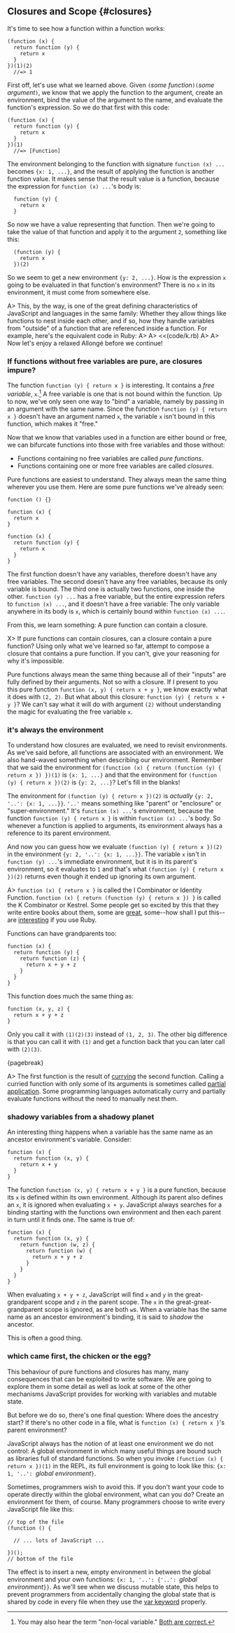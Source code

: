 ## Closures and Scope {#closures}

It's time to see how a function within a function works:

    (function (x) {
      return function (y) {
        return x
      }
    })(1)(2)
      //=> 1

First off, let's use what we learned above. Given `(`*some function*`)(`*some argument*`)`, we know that we apply the function to the argument, create an environment, bind the value of the argument to the name, and evaluate the function's expression. So we do that first with this code:

    (function (x) {
      return function (y) {
        return x
      }
    })(1)
      //=> [Function]
      
The environment belonging to the function with signature `function (x) ...` becomes `{x: 1, ...}`, and the result of applying the function is another function value. It makes sense that the result value is a function, because the expression for `function (x) ...`'s body is:

      function (y) {
        return x
      }

So now we have a value representing that function. Then we're going to take the value of that function and apply it to the argument `2`, something like this:

      (function (y) {
        return x
      })(2)

So we seem to get a new environment `{y: 2, ...}`. How is the expression `x` going to be evaluated in that function's environment? There is no `x` in its environment, it must come from somewhere else.

A> This, by the way, is one of the great defining characteristics of JavaScript and languages in the same family: Whether they allow things like functions to nest inside each other, and if so, how they handle variables from "outside" of a function that are referenced inside a function. For example, here's the equivalent code in Ruby:
A>
A> <<(code/k.rb)
A>
A> Now let's enjoy a relaxed Allongé before we continue!

### If functions without free variables are pure, are closures impure?

The function `function (y) { return x }` is interesting. It contains a *free variable*, `x`.[^nonlocal] A free variable is one that is not bound within the function. Up to now, we've only seen one way to "bind" a variable, namely by passing in an argument with the same name. Since the function `function (y) { return x }` doesn't have an argument named `x`, the variable `x` isn't bound in this function, which makes it "free."

[^nonlocal]: You may also hear the term "non-local variable." [Both are correct.](https://en.wikipedia.org/wiki/Free_variables_and_bound_variables) 

Now that we know that variables used in a function are either bound or free, we can bifurcate functions into those with free variables and those without:

  * Functions containing no free variables are called *pure functions*.
  * Functions containing one or more free variables are called *closures*.
  
Pure functions are easiest to understand. They always mean the same thing wherever you use them. Here are some pure functions we've already seen:

    function () {}
    
    function (x) {
      return x
    }
      
    function (x) {
      return function (y) {
        return x
      }
    }

The first function doesn't have any variables, therefore doesn't have any free variables. The second doesn't have any free variables, because its only variable is bound. The third one is actually two functions, one inside the other. `function (y) ...` has a free variable, but the entire expression refers to `function (x) ...`, and it doesn't have a free variable: The only variable anywhere in its body is `x`, which is certainly bound within `function (x) ...`.

From this, we learn something: A pure function can contain a closure.

X> If pure functions can contain closures, can a closure contain a pure function? Using only what we've learned so far, attempt to compose a closure that contains a pure function. If you can't, give your reasoning for why it's impossible.

Pure functions always mean the same thing because all of their "inputs" are fully defined by their arguments. Not so with a closure. If I present to you this pure function `function (x, y) { return x + y }`, we know exactly what it does with `(2, 2)`. But what about this closure: `function (y) { return x + y }`? We can't say what it will do with argument `(2)` without understanding the magic for evaluating the free variable `x`.

### it's always the environment

To understand how closures are evaluated, we need to revisit environments. As we've said before, all functions are associated with an environment. We also hand-waved something when describing our environment. Remember that we said the environment for `(function (x) { return (function (y) { return x }) })(1)` is `{x: 1, ...}` and that the environment for `(function (y) { return x })(2)` is `{y: 2, ...}`? Let's fill in the blanks!

The environment for `(function (y) { return x })(2)` is *actually* `{y: 2, '..': {x: 1, ...}}`. `'..'` means something like "parent" or "enclosure" or "super-environment." It's `function (x) ...`'s environment, because the function `function (y) { return x }` is within `function (x) ...`'s body. So whenever a function is applied to arguments, its environment always has a reference to its parent environment.

And now you can guess how we evaluate `(function (y) { return x })(2)` in the environment `{y: 2, '..': {x: 1, ...}}`. The variable `x` isn't in `function (y) ...`'s immediate environment, but it is in its parent's environment, so it evaluates to `1` and that's what `(function (y) { return x })(2)` returns even though it ended up ignoring its own argument.

A> `function (x) { return x }` is called the I Combinator or Identity Function. `function (x) { return (function (y) { return x }) }` is called the K Combinator or Kestrel. Some people get so excited by this that they write entire books about them, some are [great][mock], some--how shall I put this--are [interesting][interesting] if you use Ruby.

[mock]: http://www.amzn.com/0192801422?tag=raganwald001-20
[interesting]: https://leanpub.com/combinators "Kestrels, Quirky Birds, and Hopeless Egocentricity"

Functions can have grandparents too:

    function (x) {
      return function (y) {
        return function (z) {
          return x + y + z
        }
      }
    }

This function does much the same thing as:

    function (x, y, z) {
      return x + y + z
    }

Only you call it with `(1)(2)(3)` instead of `(1, 2, 3)`. The other big difference is that you can call it with `(1)` and get a function back that you can later call with `(2)(3)`.

{pagebreak}

A> The first function is the result of [currying] the second function. Calling a curried function with only some of its arguments is sometimes called [partial application]. Some programming languages automatically curry and partially evaluate functions without the need to manually nest them.

[currying]: https://en.wikipedia.org/wiki/Currying
[partial application]: https://en.wikipedia.org/wiki/Partial_application

### shadowy variables from a shadowy planet

An interesting thing happens when a variable has the same name as an ancestor environment's variable. Consider:

    function (x) {
      return function (x, y) {
        return x + y
      }
    }

The function `function (x, y) { return x + y }` is a pure function, because its `x` is defined within its own environment. Although its parent also defines an `x`, it is ignored when evaluating `x + y`. JavaScript always searches for a binding starting with the functions own environment and then each parent in turn until it finds one. The same is true of:

    function (x) {
      return function (x, y) {
        return function (w, z) {
          return function (w) {
            return x + y + z
          }
        }
      }
    }
          
When evaluating `x + y + z`, JavaScript will find `x` and `y` in the great-grandparent scope and `z` in the parent scope. The `x` in the great-great-grandparent scope is ignored, as are both `w`s. When a variable has the same name as an ancestor environment's binding, it is said to *shadow* the ancestor.

This is often a good thing.

### which came first, the chicken or the egg?

This behaviour of pure functions and closures has many, many consequences that can be exploited to write software. We are going to explore them in some detail as well as look at some of the other mechanisms JavaScript provides for working with variables and mutable state.

But before we do so, there's one final question: Where does the ancestry start? If there's no other code in a file, what is `function (x) { return x }`'s parent environment?

JavaScript always has the notion of at least one environment we do not control: A global environment in which many useful things are bound such as libraries full of standard functions. So when you invoke `(function (x) { return x })(1)` in the REPL, its full environment is going to look like this: `{x: 1, '..': `*global environment*`}`.

Sometimes, programmers wish to avoid this. If you don't want your code to operate directly within the global environment, what can you do? Create an environment for them, of course. Many programmers choose to write every JavaScript file like this:

    // top of the file
    (function () {
      
      // ... lots of JavaScript ...
      
    })();
    // bottom of the file

The effect is to insert a new, empty environment in between the global environment and your own functions: `{x: 1, '..': {'..': `*global environment*`}}`. As we'll see when we discuss mutable state, this helps to prevent programmers from accidentally changing the global state that is shared by code in every file when they use the [var keyword](#var) properly.
